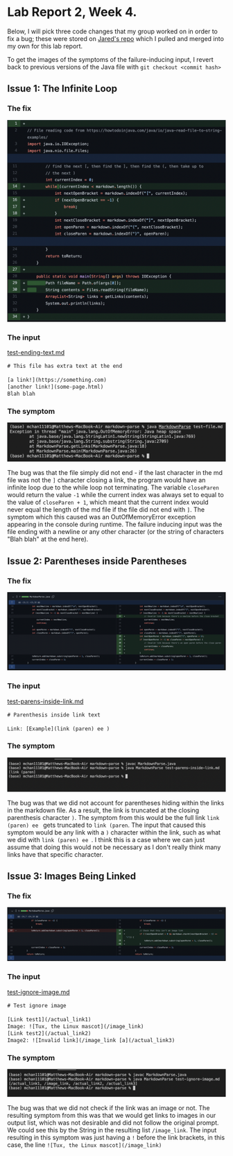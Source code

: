 # Lab Report 2, Week 4.

Below, I will pick three code changes that my group worked on in order to fix a 
bug; these were stored on 
[Jared's repo](https://github.com/jared-hughes/markdown-parse) which I pulled and
merged into my own for this lab report. 

To get the images of the symptoms of the failure-inducing input, I revert back to
previous versions of the Java file with `git checkout <commit hash>`

## Issue 1: The Infinite Loop
### The fix
![issue-1-diff](lab2-images/issue-1-diff.png)

### The input
[test-ending-text.md](https://github.com/mac010ucsd/markdown-parse/blob/9046bc5270d453df84ef0a021d05c04f05c04859/test-ending-text.md)
```
# This file has extra text at the end

[a link!](https://something.com)
[another link!](some-page.html)
Blah blah
```

### The symptom
![issue-1-symp](lab2-images/issue-1-symp.png)

The bug was that the file simply did not end - if the last character in the md 
file was not the `]` character closing a link, the program would have an infinite 
loop due to the while loop not terminating. The variable `closeParen` would 
return the value `-1` while the current index was always set to equal to the 
value of `closeParen + 1`, which meant that the current index would never equal 
the length of the md file if the file did not end with `]`. The symptom which this 
caused was an OutOfMemoryError exception appearing in the console during runtime.
The failure inducing input was the file ending with a newline or any other 
character (or the string of characters "Blah blah" at the end here).

## Issue 2: Parentheses inside Parentheses
### The fix
![issue-3-diff](lab2-images/issue-3-diff.png)

### The input
[test-parens-inside-link.md](https://github.com/mac010ucsd/markdown-parse/blob/9a9fc400b281c8db8a18160cfeced37f173b4521/test-parens-inside-link.md)
```
# Parenthesis inside link text

Link: [Example](link (paren) ee )
```

### The symptom
![issue-3-symp](lab2-images/issue-3-symp.png)

The bug was that we did not account for parentheses hiding within the links in 
the markdown file. As a result, the link is truncated at the closing parenthesis
character `)`. The symptom from this would be the full link `link (paren) ee ` 
gets truncated to `link (paren`. The input that caused this symptom would be 
any link with a `)` character within the link, such as what we did with
`link (paren) ee `. I think this is a case where we can just assume that doing 
this would not be necessary as I don't really think many links have that specific 
character. 

## Issue 3: Images Being Linked
### The fix
![issue-2-diff](lab2-images/issue-2-diff.png)

### The input
[test-ignore-image.md](https://github.com/mac010ucsd/markdown-parse/blob/b087ed00a86d2d072e71a8b427ebec9a5c841030/test-ignore-image.md)
```
# Test ignore image

[Link test1](/actual_link1)
Image: ![Tux, the Linux mascot](/image_link)
[Link test2](/actual_link2)
Image2: ![Invalid link](/image_link [a](/actual_link3)
```

### The symptom
![issue-2-symp](lab2-images/issue-2-symp.png)

The bug was that we did not check if the link was an image or not. The resulting 
symptom from this was that we would get links to images in our output list, which
was not desirable and did not follow the original prompt. We could see this by
the String in the resulting list `/image_link`.
The input resulting in 
this symptom was just having a `!` before the link brackets, in this case, the 
line `![Tux, the Linux mascot](/image_link)`
